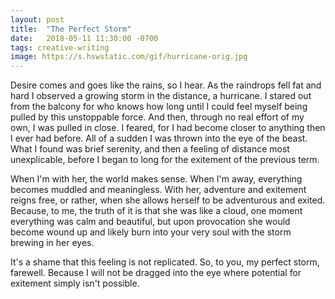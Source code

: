 ```yaml
---
layout: post
title:  "The Perfect Storm"
date:   2018-05-11 11:30:00 -0700
tags: creative-writing
image: https://s.hswstatic.com/gif/hurricane-orig.jpg
---
```


Desire comes and goes like the rains, so I hear. As the raindrops fell fat and hard I observed a growing storm in the distance, a hurricane. I stared out from the balcony for who knows how long until I could feel myself being pulled by this unstoppable force. And then, through no real effort of my own, I was pulled in close. I feared, for I had become closer to anything then I ever had before. All of a sudden I was thrown into the eye of the beast. What I found was brief serenity, and then a feeling of distance most unexplicable, before I began to long for the exitement of the previous term.

When I'm with her, the world makes sense. When I'm away, everything becomes muddled and meaningless. With her, adventure and exitement reigns free, or rather, when she allows herself to be adventurous and exited. Because, to me, the truth of it is that she was like a cloud, one moment everything was calm and beautiful, but upon provocation she would become wound up and likely burn into your very soul with the storm brewing in her eyes.

It's a shame that this feeling is not replicated. So, to you, my perfect storm, farewell. Because I will not be dragged into the eye where potential for exitement simply isn't possible.
